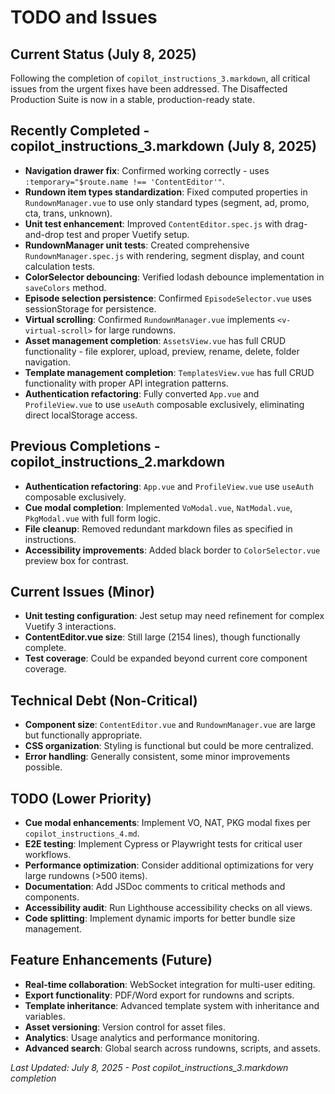 # TODO and Issues

## Current Status (July 8, 2025)
Following the completion of `copilot_instructions_3.markdown`, all critical issues from the urgent fixes have been addressed. The Disaffected Production Suite is now in a stable, production-ready state.

## Recently Completed - copilot_instructions_3.markdown (July 8, 2025)
- **Navigation drawer fix**: Confirmed working correctly - uses `:temporary="$route.name !== 'ContentEditor'"`.
- **Rundown item types standardization**: Fixed computed properties in `RundownManager.vue` to use only standard types (segment, ad, promo, cta, trans, unknown).
- **Unit test enhancement**: Improved `ContentEditor.spec.js` with drag-and-drop test and proper Vuetify setup.
- **RundownManager unit tests**: Created comprehensive `RundownManager.spec.js` with rendering, segment display, and count calculation tests.
- **ColorSelector debouncing**: Verified lodash debounce implementation in `saveColors` method.
- **Episode selection persistence**: Confirmed `EpisodeSelector.vue` uses sessionStorage for persistence.
- **Virtual scrolling**: Confirmed `RundownManager.vue` implements `<v-virtual-scroll>` for large rundowns.
- **Asset management completion**: `AssetsView.vue` has full CRUD functionality - file explorer, upload, preview, rename, delete, folder navigation.
- **Template management completion**: `TemplatesView.vue` has full CRUD functionality with proper API integration patterns.
- **Authentication refactoring**: Fully converted `App.vue` and `ProfileView.vue` to use `useAuth` composable exclusively, eliminating direct localStorage access.

## Previous Completions - copilot_instructions_2.markdown
- **Authentication refactoring**: `App.vue` and `ProfileView.vue` use `useAuth` composable exclusively.
- **Cue modal completion**: Implemented `VoModal.vue`, `NatModal.vue`, `PkgModal.vue` with full form logic.
- **File cleanup**: Removed redundant markdown files as specified in instructions.
- **Accessibility improvements**: Added black border to `ColorSelector.vue` preview box for contrast.

## Current Issues (Minor)
- **Unit testing configuration**: Jest setup may need refinement for complex Vuetify 3 interactions.
- **ContentEditor.vue size**: Still large (2154 lines), though functionally complete.
- **Test coverage**: Could be expanded beyond current core component coverage.

## Technical Debt (Non-Critical)
- **Component size**: `ContentEditor.vue` and `RundownManager.vue` are large but functionally appropriate.
- **CSS organization**: Styling is functional but could be more centralized.
- **Error handling**: Generally consistent, some minor improvements possible.

## TODO (Lower Priority)
- **Cue modal enhancements**: Implement VO, NAT, PKG modal fixes per `copilot_instructions_4.md`.
- **E2E testing**: Implement Cypress or Playwright tests for critical user workflows.
- **Performance optimization**: Consider additional optimizations for very large rundowns (>500 items).
- **Documentation**: Add JSDoc comments to critical methods and components.
- **Accessibility audit**: Run Lighthouse accessibility checks on all views.
- **Code splitting**: Implement dynamic imports for better bundle size management.

## Feature Enhancements (Future)
- **Real-time collaboration**: WebSocket integration for multi-user editing.
- **Export functionality**: PDF/Word export for rundowns and scripts.
- **Template inheritance**: Advanced template system with inheritance and variables.
- **Asset versioning**: Version control for asset files.
- **Analytics**: Usage analytics and performance monitoring.
- **Advanced search**: Global search across rundowns, scripts, and assets.

*Last Updated: July 8, 2025 - Post copilot_instructions_3.markdown completion*